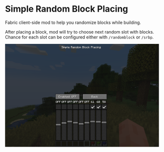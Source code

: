 # Simple Random Block Placing

Fabric client-side mod to help you randomize blocks while building. 

After placing a block, mod will try to choose next random slot with blocks.
Chance for each slot can be configured either with `/randomblock` or `/srbp`.

![menu_preview](menu_preview.png)
